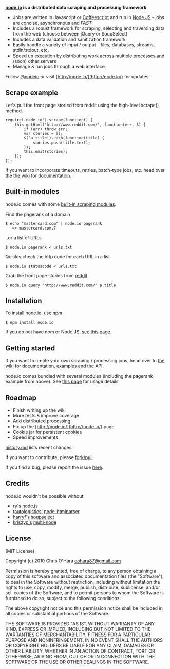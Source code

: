 **[node.io](http://node.io/) is a distributed data scraping and processing framework**

- Jobs are written in Javascript or [Coffeescript](http://jashkenas.github.com/coffee-script/) and run in [Node.JS](http://nodejs.org/) - jobs are concise, asynchronous and _FAST_
- Includes a robust framework for scraping, selecting and traversing data from the web (choose between jQuery or SoupSelect)
- Includes a data validation and sanitization framework
- Easily handle a variety of input / output - files, databases, streams, stdin/stdout, etc.
- Speed up execution by distributing work across multiple processes and (soon) other servers
- Manage & run jobs through a web interface

Follow [@nodeio](http://twitter.com/nodeio) or visit [http://node.io/](http://node.io/) for updates.

## Scrape example

Let's pull the front page storied from reddit using the high-level scrape() method.

    require('node.io').scrape(function() {
        this.getHtml('http://www.reddit.com/', function(err, $) {
            if (err) throw err;
            var stories = [];
            $('a.title').each(function(title) {
                stories.push(title.text);
            });
            this.emit(stories);
        });
    });

If you want to incorporate timeouts, retries, batch-type jobs, etc. head over the [the wiki](https://github.com/chriso/node.io/wiki) for documentation.

## Built-in modules

node.io comes with some [built-in scraping modules](https://github.com/chriso/node.io/tree/master/builtin).

Find the pagerank of a domain

    $ echo "mastercard.com" | node.io pagerank
       => mastercard.com,7

..or a list of URLs

    $ node.io pagerank < urls.txt

Quickly check the http code for each URL in a list

    $ node.io statuscode < urls.txt

Grab the front page stories from [reddit](http://www.reddit.com)

    $ node.io query "http://www.reddit.com/" a.title

## Installation

To install node.io, use [npm](http://github.com/isaacs/npm)

    $ npm install node.io

If you do not have npm or Node.JS, [see this page](https://github.com/chriso/node.io/wiki/Installation).
    
## Getting started

If you want to create your own scraping / processing jobs, head over to [the wiki](https://github.com/chriso/node.io/wiki) for documentation, examples and the API.

node.io comes bundled with several modules (including the pagerank example from above). See [this page](https://github.com/chriso/node.io/blob/master/builtin/README.md) for usage details.

## Roadmap

- Finish writing up the wiki
- More tests & improve coverage
- Add distributed processing
- Fix up the [http://node.io/](http://node.io/) page
- Cookie jar for persistent cookies
- Speed improvements

[history.md](https://github.com/chriso/node.io/blob/master/HISTORY.md) lists recent changes.

If you want to contribute, please [fork/pull](https://github.com/chriso/node.io/fork).

If you find a bug, please report the issue [here](https://github.com/chriso/node.io/issues). 

## Credits

node.io wouldn't be possible without

- [ry's](https://github.com/ry) [node.js](http://nodejs.org/)
- [tautologistics'](https://github.com/tautologistics) [node-htmlparser](https://github.com/tautologistics/node-htmlparser)
- [harryf's](https://github.com/harryf) [soupselect](https://github.com/harryf/node-soupselect)
- [kriszyp's](https://github.com/kriszyp) [multi-node](https://github.com/kriszyp/multi-node)

## License

(MIT License)

Copyright (c) 2010 Chris O'Hara <cohara87@gmail.com>

Permission is hereby granted, free of charge, to any person obtaining
a copy of this software and associated documentation files (the
"Software"), to deal in the Software without restriction, including
without limitation the rights to use, copy, modify, merge, publish,
distribute, sublicense, and/or sell copies of the Software, and to
permit persons to whom the Software is furnished to do so, subject to
the following conditions:

The above copyright notice and this permission notice shall be
included in all copies or substantial portions of the Software.

THE SOFTWARE IS PROVIDED "AS IS", WITHOUT WARRANTY OF ANY KIND,
EXPRESS OR IMPLIED, INCLUDING BUT NOT LIMITED TO THE WARRANTIES OF
MERCHANTABILITY, FITNESS FOR A PARTICULAR PURPOSE AND
NONINFRINGEMENT. IN NO EVENT SHALL THE AUTHORS OR COPYRIGHT HOLDERS BE
LIABLE FOR ANY CLAIM, DAMAGES OR OTHER LIABILITY, WHETHER IN AN ACTION
OF CONTRACT, TORT OR OTHERWISE, ARISING FROM, OUT OF OR IN CONNECTION
WITH THE SOFTWARE OR THE USE OR OTHER DEALINGS IN THE SOFTWARE.
